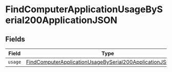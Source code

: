# FindComputerApplicationUsageBySerial200ApplicationJSON


## Fields

| Field                                                                                                                                                 | Type                                                                                                                                                  | Required                                                                                                                                              | Description                                                                                                                                           |
| ----------------------------------------------------------------------------------------------------------------------------------------------------- | ----------------------------------------------------------------------------------------------------------------------------------------------------- | ----------------------------------------------------------------------------------------------------------------------------------------------------- | ----------------------------------------------------------------------------------------------------------------------------------------------------- |
| `usage`                                                                                                                                               | [FindComputerApplicationUsageBySerial200ApplicationJSONUsage](../../models/operations/findcomputerapplicationusagebyserial200applicationjsonusage.md) | :heavy_minus_sign:                                                                                                                                    | N/A                                                                                                                                                   |